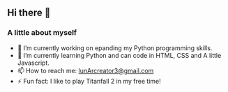 ## Hi there 👋

### A little about myself

- 🔭 I’m currently working on epanding my Python programming skills. 
- 🌱 I’m currently learning Python and can code in HTML, CSS and A little Javascript. 
- 📫 How to reach me: lunArcreator3@gmail.com
- ⚡ Fun fact: I like to play Titanfall 2 in my free time!

